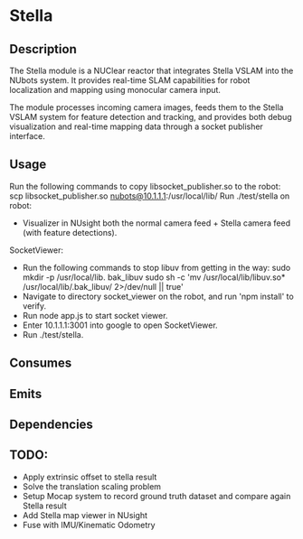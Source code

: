 # Stella

## Description
The Stella module is a NUClear reactor that integrates Stella VSLAM into the NUbots system. It provides real-time SLAM capabilities for robot localization and mapping using monocular camera input.

The module processes incoming camera images, feeds them to the Stella VSLAM system for feature detection and tracking, and provides both debug visualization and real-time mapping data through a socket publisher interface.

## Usage
Run the following commands to copy libsocket_publisher.so to the robot:
scp libsocket_publisher.so nubots@10.1.1.1:/usr/local/lib/
Run ./test/stella on robot:
 - Visualizer in NUsight both the normal camera feed + Stella camera feed (with feature detections).

SocketViewer:
- Run the following commands to stop libuv from getting in the way:
sudo mkdir -p /usr/local/lib. bak_libuv
sudo sh -c 'mv /usr/local/lib/libuv.so* /usr/local/lib/.bak_libuv/ 2>/dev/null || true'
- Navigate to directory socket_viewer on the robot, and run 'npm install' to verify.
- Run node app.js to start socket viewer.
- Enter 10.1.1.1:3001 into google to open SocketViewer.
- Run ./test/stella.

## Consumes


## Emits


## Dependencies

## TODO:
- Apply extrinsic offset to stella result
- Solve the translation scaling problem
- Setup Mocap system to record ground truth dataset and compare again Stella result
- Add Stella map viewer in NUsight
- Fuse with IMU/Kinematic Odometry
